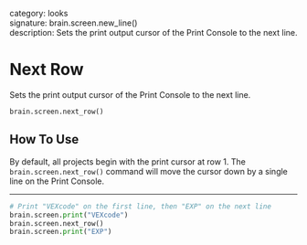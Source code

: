 category: looks  
signature: brain.screen.new_line()  
description: Sets the print output cursor of the Print Console to the next line.  

# Next Row

Sets the print output cursor of the Print Console to the next line.

```don
brain.screen.next_row()
```

## How To Use

By default, all projects begin with the print cursor at row 1. The `brain.screen.next_row()` command will move the cursor down by a single line on the Print Console.

---

```python
# Print "VEXcode" on the first line, then "EXP" on the next line
brain.screen.print("VEXcode")
brain.screen.next_row()
brain.screen.print("EXP")
```

<advanced>
</advanced>
